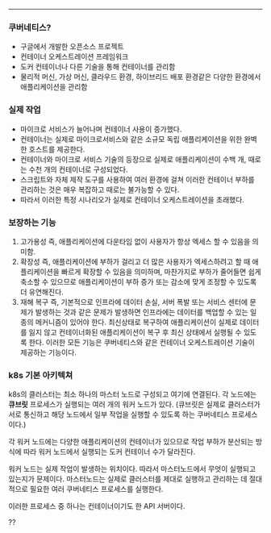 
---

### 쿠버네티스?
- 구글에서 개발한 오픈소스 프로젝트
- 컨테이너 오케스트레이션 프레임워크
- 도커 컨테이너나 다른 기술을 통해 컨테이너를 관리함
- 물리적 머신, 가상 머신, 클라우드 환경, 하이브리드 배포 환경같은 다양한 환경에서 애플리케이션을 관리함

### 실제 작업
- 마이크로 서비스가 늘어나며 컨테이너 사용이 증가했다.
- 컨테이너는 실제로 마이크로서비스와 같은 소규모 독립 애플리케이션을 위한 완벽한 호스트를 제공한다.
- 컨테이너와 마이크로 서비스 기술의 등장으로 실제로 애플리케이션이 수백 개, 때로는 수천 개의 컨테이너로 구성되었다.
- 스크립트와 자체 제작 도구를 사용하여 여러 환경에 걸쳐 이러한 컨테이너 부하를 관리하는 것은 매우 복잡하고 때로는 불가능할 수 있다.
- 따라서 이러한 특정 시나리오가 실제로 컨테이너 오케스트레이션을 초래했다.

### 보장하는 기능
1. 고가용성 즉, 애플리케이션에 다운타임 없이 사용자가 항상 엑세스 할 수 있음을 의미함.
2. 확장성 즉, 애플리케이션에 부하가 걸리고 더 많은 사용자가 엑세스하려고 할 때 애플리케이션을 빠르게 확장할 수 있음을 의미하며, 마찬가지로 부하가 줄어들면 쉽게 축소할 수 있으므로 애플리케이션이 부하 증가 또는 감소에 맞게 조정할 수 있도록 더 유연해진다.
3. 재해 복구 즉, 기본적으로 인프라에 데이터 손실, 서버 폭발 또는 서비스 센터에 문제가 발생하는 것과 같은 문제가 발생하면 인프라에는 데이터를 백업할 수 있는 일종의 메커니즘이 있어야 한다. 최신상태로 복구하여 애플리케이션이 실제로 데이터를 잃지 않고 컨테이너화된 애플리케이션이 복구 후 최신 상태에서 실행될 수 있도록 한다.
이러한 모든 기능은 쿠버네티스와 같은 컨테이너 오케스트레이션 기술이 제공하는 기능이다.

### k8s 기본 아키텍쳐

k8s의 클러스터는 최소 하나의 마스터 노드로 구성되고 여기에 연결된다.
각 노드에는 **큐브릿** 프로세스가 실행되는 여러 개의 워커 노드가 있다.
(큐브릿은 실제로 클러스터가 서로 통신하고 해당 노드에서 일부 작업을 실행할 수 있도록 하는 쿠버네티스 프로세스이다.)

각 워커 노드에는 다양한 애플리케이션의 컨테이너가 있으므로 작업 부하가 분산되는 방식에 따라 워커 노드에서 실행되는 도커 컨테이너 수가 달라진다.

워커 노드는 실제 작업이 발생하는 위치이다. 따라서 마스터노드에서 무엇이 실행되고 있는지가 문제이다. 마스터노드는 실제로 클러스터를 제대로 실행하고 관리하는 데 절대적으로 필요한 여러 쿠버네티스 프로세스를 실행한다.

이러한 프로세스 중 하나는 컨테이너이기도 한 API 서버이다.

??